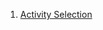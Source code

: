 1. [Activity Selection](https://practice.geeksforgeeks.org/problems/activity-selection-1587115620/1/?track=md-greedy&batchId=144#)
